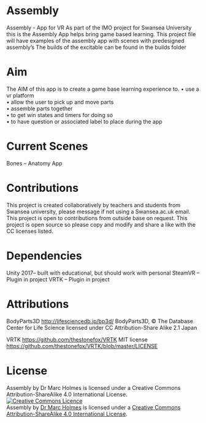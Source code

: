 # Assembly
Assembly - App for VR
As part of the IMO project for Swansea University this is the Assembly App helps bring game based learning. This project file will have examples of the assembly app with scenes with predesigned assembly’s
The builds of the excitable can be found in the builds folder

# Aim
The AIM of this app is to create a game base learning experience to. 
•	use a vr platform  
•	allow the user to pick up and move parts  
•	assemble parts together   
•	to get win states and timers for doing so  
•	to have question or associated label to place during the app  

# Current Scenes
Bones – Anatomy App

# Contributions
This project is created collaboratively by teachers and students from Swansea university, please message if not using a Swansea.ac.uk email.
This project is open to contributions from outside base on request.
This project is open source so please copy and modify and share a like with the CC licenses listed.

# Dependencies
Unity 2017– built with educational, but should work with personal
SteamVR – Plugin in project
VRTK – Plugin in project

# Attributions

BodyParts3D 
http://lifesciencedb.jp/bp3d/
BodyParts3D, © The Database Center for Life Science licensed under CC Attribution-Share Alike 2.1 Japan

VRTK 
https://github.com/thestonefox/VRTK
MIT license 
https://github.com/thestonefox/VRTK/blob/master/LICENSE

# License
Assembly by Dr Marc Holmes is licensed under a Creative Commons Attribution-ShareAlike 4.0 International License.
<a rel="license" href="http://creativecommons.org/licenses/by-sa/4.0/"><img alt="Creative Commons Licence" style="border-width:0" src="https://i.creativecommons.org/l/by-sa/4.0/88x31.png" /></a><br /><span xmlns:dct="http://purl.org/dc/terms/" href="http://purl.org/dc/dcmitype/InteractiveResource" property="dct:title" rel="dct:type">Assembly </span> by <a xmlns:cc="http://creativecommons.org/ns#" href="swansea.ac.uk" property="cc:attributionName" rel="cc:attributionURL">Dr Marc Holmes</a> is licensed under a <a rel="license" href="http://creativecommons.org/licenses/by-sa/4.0/">Creative Commons Attribution-ShareAlike 4.0 International License</a>.
